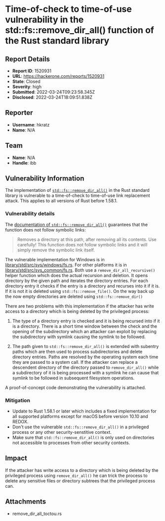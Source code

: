 # Time-of-check to time-of-use vulnerability in the std::fs::remove_dir_all() function of the Rust standard library

## Report Details
- **Report ID**: 1520931
- **URL**: https://hackerone.com/reports/1520931
- **State**: Closed
- **Severity**: high
- **Submitted**: 2022-03-24T09:23:58.345Z
- **Disclosed**: 2022-03-24T18:09:51.838Z

## Reporter
- **Username**: hkratz
- **Name**: N/A

## Team
- **Name**: N/A
- **Handle**: ibb

## Vulnerability Information
The implementation of [`std::fs::remove_dir_all()`](https://doc.rust-lang.org/std/fs/fn.remove_dir_all.html) in the Rust standard library is vulnerable to a time-of-check to time-of-use link replacement attack. This applies to all versions of Rust before 1.58.1.

### Vulnerability details
The [documentation of `std::fs::remove_dir_all()`](https://doc.rust-lang.org/std/fs/fn.remove_dir_all.html) guarantees that the function does not follow symbolic links:
> Removes a directory at this path, after removing all its contents. Use carefully!
> This function does not follow symbolic links and it will simply remove the symbolic link itself.

The vulnerable implementation for Windows is in [library/std/src/sys/windows/fs.rs](https://github.com/rust-lang/rust/blob/1.58.0/library/std/src/sys/windows/fs.rs#L755-L779). For other platforms it is in [library/std/src/sys_common/fs.rs](https://github.com/rust-lang/rust/blob/1.58.0/library/std/src/sys_common/fs.rs#L28-L43). Both use a `remove_dir_all_recursive()` helper function which does the actual recursion and deletion. It opens directory by the given path and iterates the directory entries. For each directory entry it checks if the entry is a directory and recurses into it if it is. If it is not it is deleted using `std::fs::remove_file()`. On the way back up the now empty directories are deleted using `std::fs::remove_dir()`

There are two problems with this implementation if the attacker has write access to a directory which is being deleted by the privileged process:

1. The type of a directory entry is checked and it is being recursed into if it is a directory. There is a short time window between the check and the opening of the subdirectory which an attacker can exploit by replacing the subdirectory with symlink causing the symlink to be followed.

2. The path given to  `std::fs::remove_dir_all()` is extended with subentry paths which are then used to process subdirectories and delete directory entries. Paths are resolved by the operating system each time they are passed to a system call. If the attacker can replace a  descendent directory of the directory  passed to `remove_dir_all()` while a subdirectory of it is being processed with a symlink he can cause that symlink to be followed in subsequent filesystem operations.

A proof-of-concept code demonstrating the vulnerability is attached.

### Mitigation
* Update to Rust 1.58.1 or later which includes a fixed implementation for all supported platforms except for macOS before version 10.10 and REDOX.
* Don't use the vulnerable `std::fs::remove_dir_all()` in a privileged process or any other security-senstitive context.
* Make sure that `std::fs::remove_dir_all()` is only used on directories not accessible to processes from other security contexts.

## Impact

If the attacker has write access to a directory which is being deleted by the privileged process using `remove_dir_all()` he can trick the process to delete any sensitive files or directory subtrees that the privileged process can.

## Attachments
- remove_dir_all_toctou.rs
